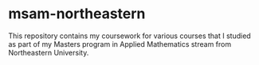 # msam-northeastern
This repository contains my coursework for various courses that I studied as part of my Masters program in Applied Mathematics stream from Northeastern University.
